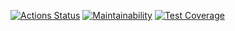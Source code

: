 [![Actions Status](https://github.com/erasskazov/php-project-57/workflows/hexlet-check/badge.svg)](https://github.com/erasskazov/php-project-57/actions)
[![Maintainability](https://api.codeclimate.com/v1/badges/195adf075f03a174a6b1/maintainability)](https://codeclimate.com/github/erasskazov/php-project-57/maintainability)
[![Test Coverage](https://api.codeclimate.com/v1/badges/195adf075f03a174a6b1/test_coverage)](https://codeclimate.com/github/erasskazov/php-project-57/test_coverage)